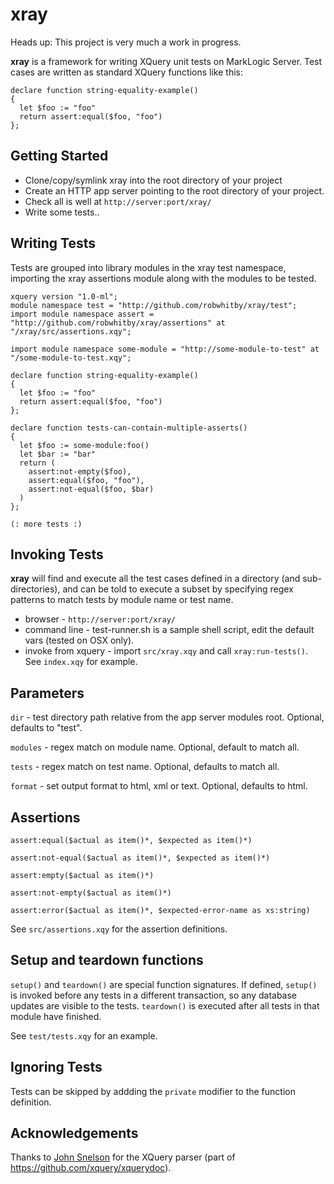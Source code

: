 # xray

Heads up: This project is very much a work in progress.

**xray** is a framework for writing XQuery unit tests on MarkLogic Server. Test cases are written as standard XQuery functions like this:  

```xquery
declare function string-equality-example()
{
  let $foo := "foo"
  return assert:equal($foo, "foo")
};
```

## Getting Started
* Clone/copy/symlink xray into the root directory of your project 
* Create an HTTP app server pointing to the root directory of your project.
* Check all is well at `http://server:port/xray/`
* Write some tests..


## Writing Tests
Tests are grouped into library modules in the xray test namespace, importing the xray assertions module along with the modules to be tested.

```xquery
xquery version "1.0-ml";
module namespace test = "http://github.com/robwhitby/xray/test";
import module namespace assert = "http://github.com/robwhitby/xray/assertions" at "/xray/src/assertions.xqy";

import module namespace some-module = "http://some-module-to-test" at "/some-module-to-test.xqy";

declare function string-equality-example()
{
  let $foo := "foo"
  return assert:equal($foo, "foo")
};

declare function tests-can-contain-multiple-asserts()
{
  let $foo := some-module:foo()
  let $bar := "bar"
  return (
    assert:not-empty($foo),
    assert:equal($foo, "foo"),
    assert:not-equal($foo, $bar)
  )
};

(: more tests :)
```

## Invoking Tests
**xray** will find and execute all the test cases defined in a directory (and sub-directories), and can be told to execute a subset by specifying regex patterns to match tests by module name or test name.

* browser - `http://server:port/xray/`
* command line - test-runner.sh is a sample shell script, edit the default vars (tested on OSX only).
* invoke from xquery - import `src/xray.xqy` and call `xray:run-tests()`. See `index.xqy` for example.


## Parameters
`dir` - test directory path relative from the app server modules root. Optional, defaults to "test".

`modules` - regex match on module name. Optional, default to match all.

`tests` - regex match on test name. Optional, defaults to match all.

`format` - set output format to html, xml or text. Optional, defaults to html.

## Assertions
```xquery
assert:equal($actual as item()*, $expected as item()*)
```
```xquery
assert:not-equal($actual as item()*, $expected as item()*)
```
```xquery
assert:empty($actual as item()*)
```
```xquery
assert:not-empty($actual as item()*)
```
```xquery
assert:error($actual as item()*, $expected-error-name as xs:string)
```
See `src/assertions.xqy` for the assertion definitions.

## Setup and teardown functions
`setup()` and `teardown()` are special function signatures. If defined, `setup()` is invoked before any tests in a different transaction, so any database updates are visible to the tests. `teardown()` is executed after all tests in that module have finished.

See `test/tests.xqy` for an example.

## Ignoring Tests 
Tests can be skipped by addding the `private` modifier to the function definition.

## Acknowledgements
Thanks to [John Snelson](http://github.com/jpcs) for the XQuery parser (part of https://github.com/xquery/xquerydoc). 
